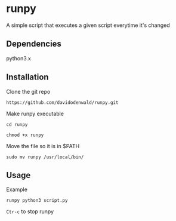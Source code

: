# runpy

 A simple script that executes a given script everytime it's changed

## Dependencies

python3.x

## Installation

Clone the git repo
```
https://github.com/davidodenwald/runpy.git
```

Make runpy executable
```
cd runpy

chmod +x runpy
```

Move the file so it is in $PATH
```
sudo mv runpy /usr/local/bin/
```

## Usage

Example
```
runpy python3 script.py
```

`Ctr-c` to stop runpy
